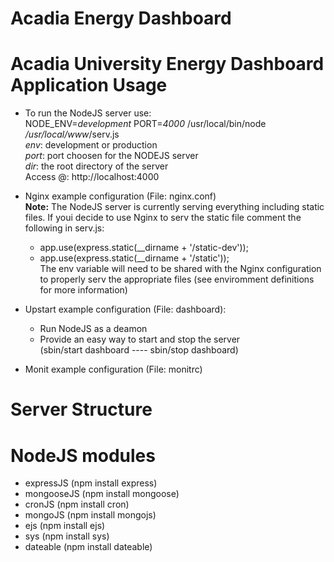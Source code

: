 Acadia Energy Dashboard
=======================
Acadia University Energy Dashboard Application
Usage
=====
  - To run the NodeJS server use:<br/> 
      NODE_ENV=<i>development</i> PORT=<i>4000</i> /usr/local/bin/node <i>/usr/local/www</i>/serv.js <br/>
      <i>env</i>: development or production <br/>
      <i>port</i>: port choosen for the NODEJS server <br/>
      <i>dir</i>: the root directory of the server <br/>
    Access @: http://localhost:4000<br/>
  - Nginx example configuration (File: nginx.conf)<br/> 
    <b>Note:</b> The NodeJS server is currently serving everything including static files. If youi decide to use Nginx to       serv the static file comment the following in serv.js: <br/>
      - app.use(express.static(__dirname + '/static-dev')); <br/>
      - app.use(express.static(__dirname + '/static'));<br/>
    The env variable will need to be shared with the Nginx configuration to properly serv the appropriate files (see          enviromment definitions for more information) <br/>
  - Upstart example configuration (File: dashboard):<br/>
      - Run NodeJS as a deamon<br/>
      - Provide an easy way to start and stop the server<br/>
        (sbin/start dashboard ---- sbin/stop dashboard)<br/>

  - Monit example configuration (File: monitrc)

Server Structure
================

NodeJS modules
==============
  - expressJS (npm install express)
  - mongooseJS (npm install mongoose)
  - cronJS (npm install cron)
  - mongoJS (npm install mongojs)
  - ejs (npm install ejs)
  - sys (npm install sys)
  - dateable (npm install dateable)
